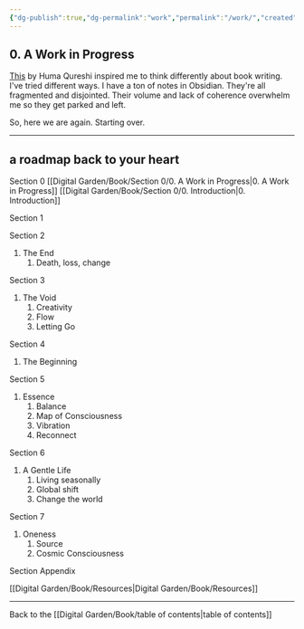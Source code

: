 ```yaml
---
{"dg-publish":true,"dg-permalink":"work","permalink":"/work/","created":"","updated":""}
---
```



## 0. A Work in Progress

[This](https://www.instagram.com/reel/CpvTI8zo_Kg/?igshid=YmRhY2Q4MGU=) by Huma Qureshi inspired me to think differently about book writing. I've tried different ways. I have a ton of notes in Obsidian. They're all fragmented and disjointed. Their volume and lack of coherence overwhelm me so they get parked and left.

So, here we are again. Starting over. 

---

## a roadmap back to your heart

Section 0
[[Digital Garden/Book/Section 0/0. A Work in Progress\|0. A Work in Progress]]
[[Digital Garden/Book/Section 0/0. Introduction\|0. Introduction]]

Section 1

Section 2

1. The End
	1. Death, loss, change

Section 3

1. The Void
	1. Creativity
	2. Flow
	3. Letting Go

Section 4

1. The Beginning

Section 5

1. Essence
	1. Balance
	2. Map of Consciousness
	3. Vibration
	4. Reconnect

Section 6

1. A Gentle Life
	1. Living seasonally
	2. Global shift
	3. Change the world

Section 7

1. Oneness
	1. Source
	2. Cosmic Consciousness

Section Appendix

[[Digital Garden/Book/Resources\|Digital Garden/Book/Resources]]

---

Back to the [[Digital Garden/Book/table of contents\|table of contents]]

